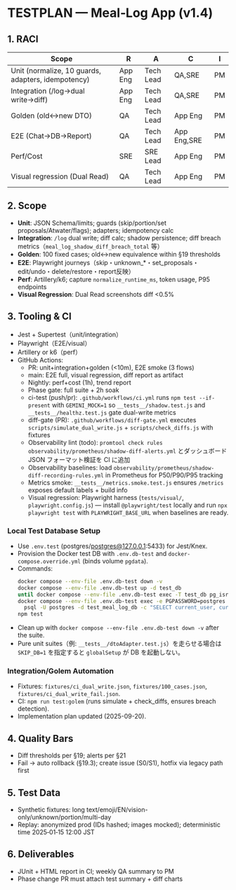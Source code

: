 # TESTPLAN — Meal‑Log App (v1.4)

## 1. RACI

| Scope                                              | R       | A         | C           | I   |
| -------------------------------------------------- | ------- | --------- | ----------- | --- |
| Unit (normalize, 10 guards, adapters, idempotency) | App Eng | Tech Lead | QA,SRE      | PM  |
| Integration (/log→dual write→diff)                 | App Eng | Tech Lead | QA,SRE      | PM  |
| Golden (old↔new DTO)                              | QA      | Tech Lead | App Eng     | PM  |
| E2E (Chat→DB→Report)                               | QA      | Tech Lead | App Eng,SRE | PM  |
| Perf/Cost                                          | SRE     | SRE Lead  | App Eng     | PM  |
| Visual regression (Dual Read)                      | QA      | Tech Lead | App Eng     | PM  |

## 2. Scope

- **Unit**: JSON Schema/limits; guards (skip/portion/set proposals/Atwater/flags); adapters; idempotency calc
- **Integration**: `/log` dual write; diff calc; shadow persistence; diff breach metrics（`meal_log_shadow_diff_breach_total` 等）
- **Golden**: 100 fixed cases; old↔new equivalence within §19 thresholds
- **E2E**: Playwright journeys（skip・unknown\_\*・set_proposals・edit/undo・delete/restore・report反映）
- **Perf**: Artillery/k6; capture `normalize_runtime_ms`, token usage, P95 endpoints
- **Visual Regression**: Dual Read screenshots diff <0.5%

## 3. Tooling & CI

- Jest + Supertest（unit/integration）
- Playwright（E2E/visual）
- Artillery or k6（perf）
- GitHub Actions:
  - PR: unit+integration+golden (<10m), E2E smoke (3 flows)
  - main: E2E full, visual regression, diff report as artifact
  - Nightly: perf+cost (1h), trend report
  - Phase gate: full suite + 2h soak
  - ci-test (push/pr): `.github/workflows/ci.yml` runs `npm test --if-present` with `GEMINI_MOCK=1` so `__tests__/shadow.test.js` and `__tests__/healthz.test.js` gate dual-write metrics
  - diff-gate (PR): `.github/workflows/diff-gate.yml` executes `scripts/simulate_dual_write.js` + `scripts/check_diffs.js` with fixtures
  - Observability lint (todo): `promtool check rules observability/prometheus/shadow-diff-alerts.yml` とダッシュボード JSON フォーマット検証を CI に追加
  - Observability baselines: load `observability/prometheus/shadow-diff-recording-rules.yml` in Prometheus for P50/P90/P95 tracking
  - Metrics smoke: `__tests__/metrics.smoke.test.js` ensures `/metrics` exposes default labels + build info
  - Visual regression: Playwright harness (`tests/visual/`, `playwright.config.js`) — install `@playwright/test` locally and run `npx playwright test` with `PLAYWRIGHT_BASE_URL` when baselines are ready.

### Local Test Database Setup

- Use `.env.test` (postgres/postgres@127.0.0.1:5433) for Jest/Knex.
- Provision the Docker test DB with `.env.db-test` and `docker-compose.override.yml` (binds volume `pgdata`).
- Commands:
  ```bash
  docker compose --env-file .env.db-test down -v
  docker compose --env-file .env.db-test up -d test_db
  until docker compose --env-file .env.db-test exec -T test_db pg_isready -U postgres -d test_meal_log_db -h localhost -p 5432; do sleep 1; done
  docker compose --env-file .env.db-test exec -e PGPASSWORD=postgres -T test_db \
    psql -U postgres -d test_meal_log_db -c "SELECT current_user, current_database();"
  npm test
  ```
- Clean up with `docker compose --env-file .env.db-test down -v` after the suite.
- Pure unit suites（例: `__tests__/dtoAdapter.test.js`）を走らせる場合は `SKIP_DB=1` を指定すると `globalSetup` が DB を起動しない。

### Integration/Golem Automation

- Fixtures: `fixtures/ci_dual_write.json`, `fixtures/100_cases.json`, `fixtures/ci_dual_write_fail.json`.
- CI: `npm run test:golem` (runs simulate + check_diffs, ensures breach detection).
- Implementation plan updated (2025-09-20).

## 4. Quality Bars

- Diff thresholds per §19; alerts per §21
- Fail → auto rollback (§19.3); create issue (S0/S1), hotfix via legacy path first

## 5. Test Data

- Synthetic fixtures: long text/emoji/EN/vision-only/unknown/portion/multi-day
- Replay: anonymized prod (IDs hashed; images mocked); deterministic time 2025‑01‑15 12:00 JST

## 6. Deliverables

- JUnit + HTML report in CI; weekly QA summary to PM
- Phase change PR must attach test summary + diff charts

